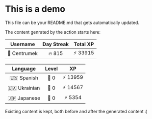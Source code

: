 # This is a demo

This file can be your README.md that gets automatically updated.

The content genrated by the action starts here:

<!--START_SECTION:duolingoStats-->
<!-- Automatically generated with https://github.com/centrumek/duolingo-readme-stats-->

| Username | Day Streak | Total XP |
|:---:|:---:|:---:|
| 👤 Centrumek | 🔥 815 | ⚡ 33915 |

| Language | Level | XP |
|:---:|:---:|:---:|
| 🇪🇸 Spanish | 👑 0 | ⚡ 13959 |
| 🇺🇦 Ukrainian | 👑 0 | ⚡ 14567 |
| 🇯🇵 Japanese | 👑 0 | ⚡ 5354 |

<!--END_SECTION:duolingoStats-->

Existing content is kept, both before and after the generated content :)